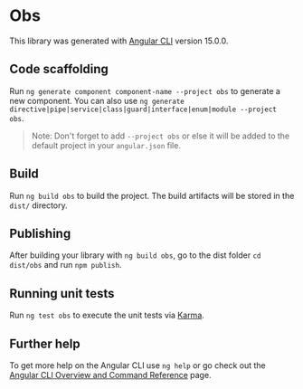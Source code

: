 # Obs

This library was generated with [Angular CLI](https://github.com/angular/angular-cli) version 15.0.0.

## Code scaffolding

Run `ng generate component component-name --project obs` to generate a new component. You can also use `ng generate directive|pipe|service|class|guard|interface|enum|module --project obs`.
> Note: Don't forget to add `--project obs` or else it will be added to the default project in your `angular.json` file. 

## Build

Run `ng build obs` to build the project. The build artifacts will be stored in the `dist/` directory.

## Publishing

After building your library with `ng build obs`, go to the dist folder `cd dist/obs` and run `npm publish`.

## Running unit tests

Run `ng test obs` to execute the unit tests via [Karma](https://karma-runner.github.io).

## Further help

To get more help on the Angular CLI use `ng help` or go check out the [Angular CLI Overview and Command Reference](https://angular.io/cli) page.
